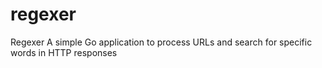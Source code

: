 # regexer
Regexer  A simple Go application to process URLs and search for specific words in HTTP responses
